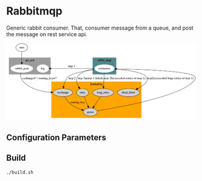 # Rabbitmqp

  Generic rabbit consumer. That, consumer message from a queue, and post the message on rest service api.

  ![diagram](diagram.png)

## Configuration Parameters


## Build

```
./build.sh
```
